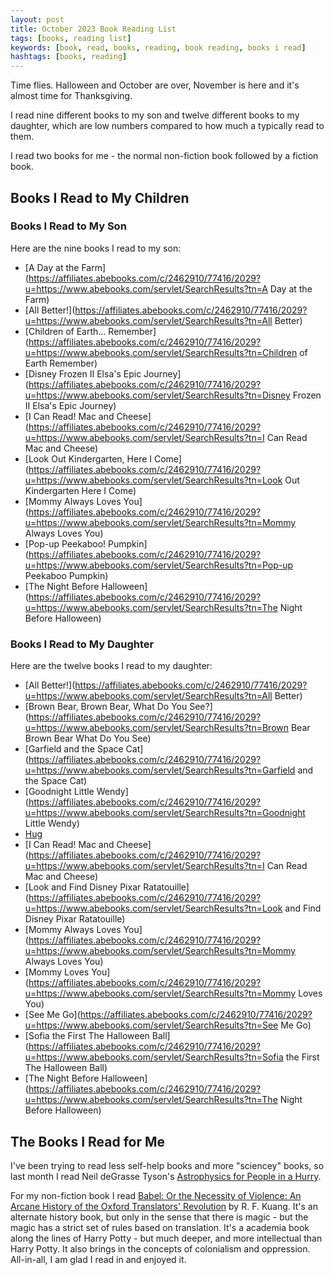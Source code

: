 ```yaml
---
layout: post
title: October 2023 Book Reading List
tags: [books, reading list]
keywords: [book, read, books, reading, book reading, books i read]
hashtags: [books, reading]
---
```


Time flies. Halloween and October are over, November is here and it's almost time for Thanksgiving.

I read nine different books to my son and twelve different books to my daughter, which are low numbers compared to how much a typically read to them.

I read two books for me - the normal non-fiction book followed by a fiction book.

## Books I Read to My Children

### Books I Read to My Son

Here are the nine books I read to my son:

* [A Day at the Farm](https://affiliates.abebooks.com/c/2462910/77416/2029?u=https://www.abebooks.com/servlet/SearchResults?tn=A Day at the Farm)
* [All Better!](https://affiliates.abebooks.com/c/2462910/77416/2029?u=https://www.abebooks.com/servlet/SearchResults?tn=All Better)
* [Children of Earth... Remember](https://affiliates.abebooks.com/c/2462910/77416/2029?u=https://www.abebooks.com/servlet/SearchResults?tn=Children of Earth Remember)
* [Disney Frozen II Elsa's Epic Journey](https://affiliates.abebooks.com/c/2462910/77416/2029?u=https://www.abebooks.com/servlet/SearchResults?tn=Disney Frozen II Elsa's Epic Journey)
* [I Can Read! Mac and Cheese](https://affiliates.abebooks.com/c/2462910/77416/2029?u=https://www.abebooks.com/servlet/SearchResults?tn=I Can Read Mac and Cheese)
* [Look Out Kindergarten, Here I Come](https://affiliates.abebooks.com/c/2462910/77416/2029?u=https://www.abebooks.com/servlet/SearchResults?tn=Look Out Kindergarten Here I Come)
* [Mommy Always Loves You](https://affiliates.abebooks.com/c/2462910/77416/2029?u=https://www.abebooks.com/servlet/SearchResults?tn=Mommy Always Loves You)
* [Pop-up Peekaboo! Pumpkin](https://affiliates.abebooks.com/c/2462910/77416/2029?u=https://www.abebooks.com/servlet/SearchResults?tn=Pop-up Peekaboo Pumpkin)
* [The Night Before Halloween](https://affiliates.abebooks.com/c/2462910/77416/2029?u=https://www.abebooks.com/servlet/SearchResults?tn=The Night Before Halloween)

### Books I Read to My Daughter

Here are the twelve books I read to my daughter:

* [All Better!](https://affiliates.abebooks.com/c/2462910/77416/2029?u=https://www.abebooks.com/servlet/SearchResults?tn=All Better)
* [Brown Bear, Brown Bear, What Do You See?](https://affiliates.abebooks.com/c/2462910/77416/2029?u=https://www.abebooks.com/servlet/SearchResults?tn=Brown Bear Brown Bear What Do You See)
* [Garfield and the Space Cat](https://affiliates.abebooks.com/c/2462910/77416/2029?u=https://www.abebooks.com/servlet/SearchResults?tn=Garfield and the Space Cat)
* [Goodnight Little Wendy](https://affiliates.abebooks.com/c/2462910/77416/2029?u=https://www.abebooks.com/servlet/SearchResults?tn=Goodnight Little Wendy)
* [Hug](https://affiliates.abebooks.com/c/2462910/77416/2029?u=https://www.abebooks.com/servlet/SearchResults?tn=Hug)
* [I Can Read! Mac and Cheese](https://affiliates.abebooks.com/c/2462910/77416/2029?u=https://www.abebooks.com/servlet/SearchResults?tn=I Can Read Mac and Cheese)
* [Look and Find Disney Pixar Ratatouille](https://affiliates.abebooks.com/c/2462910/77416/2029?u=https://www.abebooks.com/servlet/SearchResults?tn=Look and Find Disney Pixar Ratatouille)
* [Mommy Always Loves You](https://affiliates.abebooks.com/c/2462910/77416/2029?u=https://www.abebooks.com/servlet/SearchResults?tn=Mommy Always Loves You)
* [Mommy Loves You](https://affiliates.abebooks.com/c/2462910/77416/2029?u=https://www.abebooks.com/servlet/SearchResults?tn=Mommy Loves You)
* [See Me Go](https://affiliates.abebooks.com/c/2462910/77416/2029?u=https://www.abebooks.com/servlet/SearchResults?tn=See Me Go)
* [Sofia the First The Halloween Ball](https://affiliates.abebooks.com/c/2462910/77416/2029?u=https://www.abebooks.com/servlet/SearchResults?tn=Sofia the First The Halloween Ball)
* [The Night Before Halloween](https://affiliates.abebooks.com/c/2462910/77416/2029?u=https://www.abebooks.com/servlet/SearchResults?tn=The Night Before Halloween)

## The Books I Read for Me

I've been trying to read less self-help books and more "sciencey" books, so last month I read Neil deGrasse Tyson's [Astrophysics for People in a Hurry](https://www.amazon.com/Astrophysics-People-Hurry-Grasse-Tyson-ebook/dp/B01MAWT2MO/?tag=hendrixjoseph-20).

For my non-fiction book I read [Babel: Or the Necessity of Violence: An Arcane History of the Oxford Translators' Revolution](https://www.amazon.com/Babel-Necessity-Violence-Translators-Revolution-ebook/dp/B09MD95S5V/?tag=hendrixjoseph-20) by R. F. Kuang. It's an alternate history book, but only in the sense that there is magic - but the magic has a strict set of rules based on translation. It's a academia book along the lines of Harry Potty - but much deeper, and more intellectual than Harry Potty. It also brings in the concepts of colonialism and oppression. All-in-all, I am glad I read in and enjoyed it.
